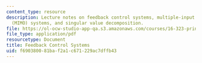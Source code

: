 ```yaml
---
content_type: resource
description: Lecture notes on feedback control systems, multiple-input multiple-output
  (MIMO) systems, and singular value decomposition.
file: https://ol-ocw-studio-app-qa.s3.amazonaws.com/courses/16-323-principles-of-optimal-control-spring-2008/f690380081baf2a1c671229ac7dffb43_lec14.pdf
file_type: application/pdf
resourcetype: Document
title: Feedback Control Systems
uid: f6903800-81ba-f2a1-c671-229ac7dffb43
---
```


